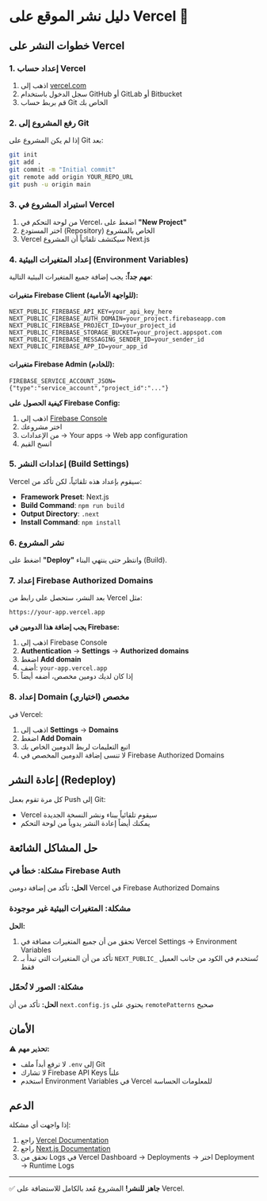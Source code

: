 # دليل نشر الموقع على Vercel 🚀

## خطوات النشر على Vercel

### 1. إعداد حساب Vercel
1. اذهب إلى [vercel.com](https://vercel.com)
2. سجل الدخول باستخدام GitHub أو GitLab أو Bitbucket
3. قم بربط حساب Git الخاص بك

### 2. رفع المشروع إلى Git
إذا لم يكن المشروع على Git بعد:

```bash
git init
git add .
git commit -m "Initial commit"
git remote add origin YOUR_REPO_URL
git push -u origin main
```

### 3. استيراد المشروع في Vercel
1. من لوحة التحكم في Vercel، اضغط على **"New Project"**
2. اختر المستودع (Repository) الخاص بالمشروع
3. Vercel سيكتشف تلقائياً أن المشروع Next.js

### 4. إعداد المتغيرات البيئية (Environment Variables)

**مهم جداً:** يجب إضافة جميع المتغيرات البيئية التالية:

#### متغيرات Firebase Client (للواجهة الأمامية):
```
NEXT_PUBLIC_FIREBASE_API_KEY=your_api_key_here
NEXT_PUBLIC_FIREBASE_AUTH_DOMAIN=your_project.firebaseapp.com
NEXT_PUBLIC_FIREBASE_PROJECT_ID=your_project_id
NEXT_PUBLIC_FIREBASE_STORAGE_BUCKET=your_project.appspot.com
NEXT_PUBLIC_FIREBASE_MESSAGING_SENDER_ID=your_sender_id
NEXT_PUBLIC_FIREBASE_APP_ID=your_app_id
```

#### متغيرات Firebase Admin (للخادم):
```
FIREBASE_SERVICE_ACCOUNT_JSON={"type":"service_account","project_id":"..."}
```

**كيفية الحصول على Firebase Config:**
1. اذهب إلى [Firebase Console](https://console.firebase.google.com/)
2. اختر مشروعك
3. من الإعدادات → Your apps → Web app configuration
4. انسخ القيم

### 5. إعدادات النشر (Build Settings)

Vercel سيقوم بإعداد هذه تلقائياً، لكن تأكد من:

- **Framework Preset**: Next.js
- **Build Command**: `npm run build`
- **Output Directory**: `.next`
- **Install Command**: `npm install`

### 6. نشر المشروع

اضغط على **"Deploy"** وانتظر حتى ينتهي البناء (Build).

### 7. إعداد Firebase Authorized Domains

بعد النشر، ستحصل على رابط من Vercel مثل:
```
https://your-app.vercel.app
```

**يجب إضافة هذا الدومين في Firebase:**

1. اذهب إلى Firebase Console
2. **Authentication** → **Settings** → **Authorized domains**
3. اضغط **Add domain**
4. أضف: `your-app.vercel.app`
5. إذا كان لديك دومين مخصص، أضفه أيضاً

### 8. إعداد Domain مخصص (اختياري)

في Vercel:
1. اذهب إلى **Settings** → **Domains**
2. اضغط **Add Domain**
3. اتبع التعليمات لربط الدومين الخاص بك
4. لا تنسى إضافة الدومين المخصص في Firebase Authorized Domains

## إعادة النشر (Redeploy)

كل مرة تقوم بعمل Push إلى Git:
- Vercel سيقوم تلقائياً ببناء ونشر النسخة الجديدة
- يمكنك أيضاً إعادة النشر يدوياً من لوحة التحكم

## حل المشاكل الشائعة

### مشكلة: خطأ في Firebase Auth
**الحل:** تأكد من إضافة دومين Vercel في Firebase Authorized Domains

### مشكلة: المتغيرات البيئية غير موجودة
**الحل:** 
1. تحقق من أن جميع المتغيرات مضافة في Vercel Settings → Environment Variables
2. تأكد من أن المتغيرات التي تبدأ بـ `NEXT_PUBLIC_` تُستخدم في الكود من جانب العميل فقط

### مشكلة: الصور لا تُحمّل
**الحل:** تأكد من أن `next.config.js` يحتوي على `remotePatterns` صحيح

## الأمان

⚠️ **تحذير مهم:**
- لا ترفع أبداً ملف `.env` إلى Git
- لا تشارك Firebase API Keys علناً
- استخدم Environment Variables في Vercel للمعلومات الحساسة

## الدعم

إذا واجهت أي مشكلة:
1. راجع [Vercel Documentation](https://vercel.com/docs)
2. راجع [Next.js Documentation](https://nextjs.org/docs)
3. تحقق من Logs في Vercel Dashboard → Deployments → اختر Deployment → Runtime Logs

---

✅ **جاهز للنشر!** المشروع مُعد بالكامل للاستضافة على Vercel.
